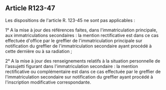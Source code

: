 Article R123-47
----
Les dispositions de l'article R. 123-45 ne sont pas applicables :

1° A la mise à jour des références faites, dans l'immatriculation principale,
aux immatriculations secondaires : la mention rectificative est dans ce cas
effectuée d'office par le greffier de l'immatriculation principale sur
notification du greffier de l'immatriculation secondaire ayant procédé à cette
dernière ou à sa radiation ;

2° A la mise à jour des renseignements relatifs à la situation personnelle de
l'assujetti figurant dans l'immatriculation secondaire : la mention
rectificative ou complémentaire est dans ce cas effectuée par le greffier de
l'immatriculation secondaire sur notification du greffier ayant procédé à
l'inscription modificative correspondante.
